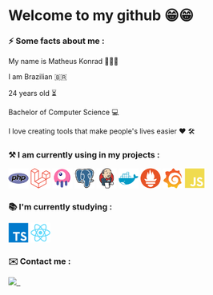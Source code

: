 # Welcome to my github 😁😁
### ⚡  Some facts about me : 
My name is Matheus Konrad 🙋🏻‍♂️

I am Brazilian  🇧🇷

24 years old ⏳

Bachelor of Computer Science 💻

I love creating tools that make people's lives easier ❤️ 🛠️

### ⚒️ I am currently using in my projects :
<div>
<img src=" https://raw.githubusercontent.com/devicons/devicon/refs/heads/master/icons/php/php-original.svg" alt="PHP" style="width:40px">
<img src="https://raw.githubusercontent.com/devicons/devicon/refs/heads/master/icons/laravel/laravel-original.svg" alt="Laravel" style="width:40px">
<img src="https://raw.githubusercontent.com/devicons/devicon/refs/heads/master/icons/livewire/livewire-original.svg" alt="Livewire" style="width:40px">
<img src="https://raw.githubusercontent.com/devicons/devicon/refs/heads/master/icons/postgresql/postgresql-original.svg" alt="PostgreSQL" style="width:40px">
<img src="https://raw.githubusercontent.com/devicons/devicon/refs/heads/master/icons/jenkins/jenkins-original.svg" alt="Jenkins" style="width:40px">
<img src="https://raw.githubusercontent.com/devicons/devicon/refs/heads/master/icons/docker/docker-plain.svg" alt="Docker" style="width:40px">
<img src="https://raw.githubusercontent.com/devicons/devicon/refs/heads/master/icons/prometheus/prometheus-original.svg" alt="Prometheus" style="width:40px">
<img src="https://raw.githubusercontent.com/devicons/devicon/refs/heads/master/icons/grafana/grafana-original.svg" alt="Grafana" style="width:40px">
<img src="https://raw.githubusercontent.com/devicons/devicon/master/icons/javascript/javascript-plain.svg" alt="Javascript" style="width:40px">
</div>

### 📚 I'm currently studying :
<div>
<img src="https://raw.githubusercontent.com/devicons/devicon/master/icons/typescript/typescript-original.svg" alt="Typescript" style="width:40px">
<img src="https://raw.githubusercontent.com/devicons/devicon/master/icons/react/react-original.svg" alt="React" style="width:40px">
</div>

### ✉️ Contact me :
<div>
<a href="https://www.linkedin.com/in/matheus-konrad-xavier-b62b841b8/">
<img src="https://img.shields.io/badge/LinkedIn-0077B5?style=for-the-badge&logo=linkedin&logoColor=white">
</a>
<a href="https://www.instagram.com/matheus_konradx/">
<img src="https://img.shields.io/badge/Instagram-E4405F?style=for-the-badge&logo=instagram&logoColor=white" alt="">
</a>
<a href="mailto:matheuskonradxavier@hotmail.com">
<img src="https://img.shields.io/badge/Microsoft_Outlook-0078D4?style=for-the-badge&logo=microsoft-outlook&logoColor=white" alt="">
</a>
</div>
